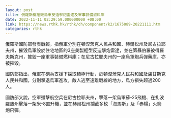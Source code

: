 ```yaml
---
layout: post
title: 俄羅斯稱摧毀烏軍反迫擊炮雷達及軍事裝備燃料庫
date: 2022-11-11 02:29:59.000000000 +08:00
link: https://news.rthk.hk/rthk/ch/component/k2/1675089-20221111.htm
categories: rthk
---
```


俄羅斯國防部發表戰報，指俄軍分別在頓涅茨克人民共和國、赫爾松州及尼古拉耶夫州，摧毀烏軍設於住宅地區的3座美製輕型反迫擊炮雷達，並在第聶伯羅彼得羅夫斯克州，摧毀一座軍事裝備燃料庫；在尼古拉耶夫州的一座烏軍炮兵彈藥庫，亦被摧毀。

國防部指出，俄軍在砲兵支援下採取積極行動，於頓涅茨克人民共和國及盧甘斯克人民共和國，分別擊退烏軍進攻，敵人逃至遠離戰線的地方，烏方損失超過200人。

國防部又說，空軍殲擊航空兵在尼古拉耶夫州，擊落一架烏軍蘇-25飛機、在扎波羅熱州擊落一架米-8直升機，並在赫爾松州攔截多枚「海馬斯」及「赤楊」火箭炮飛彈。
